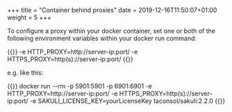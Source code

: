 +++
title = "Container behind proxies"
date =  2019-12-16T11:50:07+01:00
weight = 5
+++

To configure a proxy within your docker container, set one or both of the following environment variables within your docker run command:

{{<highlight bash>}}
-e HTTP_PROXY=http://server-ip:port/
-e HTTPS_PROXY=http(s)://server-ip:port/ 
{{</highlight >}}

e.g. like this:

{{<highlight bash>}}
docker run --rm -p 5901:5901 -p 6901:6901 -e HTTP_PROXY=http://server-ip:port/ -e HTTPS_PROXY=http(s)://server-ip:port/ -e SAKULI_LICENSE_KEY=yourLicenseKey taconsol/sakuli:2.2.0
{{</highlight >}}